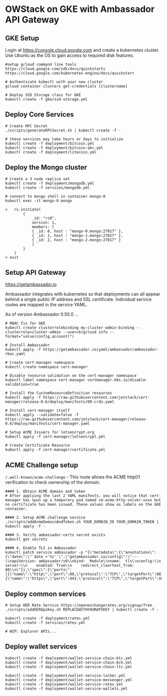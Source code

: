 # OWStack on GKE with Ambassador API Gateway

## GKE Setup

Login at https://console.cloud.google.com and create a kubernetes cluster. Use Ubuntu as the OS to gain access to required disk features.
```
#setup gcloud command line tools
https://cloud.google.com/sdk/docs/quickstarts
https://cloud.google.com/kubernetes-engine/docs/quickstart

# Authenticate kubectl with your new cluster
gcloud container clusters get-credentials [clustername]

# Deploy SSD Storage class for GKE
kubectl create -f gke/ssd-storage.yml
```

## Deploy Core Services
```
# Create RPC Secret
./scripts/generateRPCSecret.sh | kubectl create -f -

# these services may take hours or days to initialize
kubectl create -f deployment/bitcoin.yml
kubectl create -f deployment/bitcoin-abc.yml
kubectl create -f deployment/litecoin.yml

```

## Deploy the Mongo cluster
```
# Create a 3 node replica set
kubectl create -f deployment/mongodb.yml
kubectl create -f services/mongodb.yml

# connect to mongo shell in container mongo-0
kubectl exec -it mongo-0 mongo

>   rs.initiate(
        {
            _id: "rs0",
            version: 1,
            members: [
            { _id: 0, host : "mongo-0.mongo:27017" },
            { _id: 1, host : "mongo-1.mongo:27017" },
            { _id: 2, host : "mongo-2.mongo:27017" }
            ]
        }
    )
> exit
```

## Setup API Gateway

https://getambassador.io

Ambassador integrates with kubernetes so that deployments can all appear behind a single public IP address and SSL certificate. Individual service routes are mapped in the service YAML.

As of version Ambassador 0.50.0 ...

```
# RBAC fix for GKE
kubectl create clusterrolebinding my-cluster-admin-binding --clusterrole=cluster-admin --user=$(gcloud info --format="value(config.account)")

# Install Ambassador
kubectl apply -f https://getambassador.io/yaml/ambassador/ambassador-rbac.yaml

# Create cert-manager namespace
kubectl create namespace cert-manager

# Disable resource validation on the cert-manager namespace
kubectl label namespace cert-manager certmanager.k8s.io/disable-validation=true

# Install the CustomResourceDefinition resources
kubectl apply -f https://raw.githubusercontent.com/jetstack/cert-manager/release-0.6/deploy/manifests/00-crds.yaml

# Install cert-manager itself
kubectl apply --validate=false -f https://raw.githubusercontent.com/jetstack/cert-manager/release-0.6/deploy/manifests/cert-manager.yaml

# Setup ACME Issuers for letsencrypt.org
kubectl apply -f cert-manager/letsencrypt.yml

# Create Certificate Resource
kubectl apply -f cert-manager/certificate.yml
```

## ACME Challenge setup
 `/.well-known/acme-challenge` - This route allows the ACME http01 verification to check ownership of the domain.

```
#### 1. Obtain ACME domain and token
# After applying the last 2 YAML manifests, you will notice that cert-manager has spun up a temporary pod named cm-acme-http-solver-xxxx but no certificate has been issued. These values show as labels on the GKE container.

#### 2. Setup ACME challenge service
./scripts/addAcmeDomainAndToken.sh YOUR_DOMAIN_ID YOUR_DOMAIN_TOKEN | kubectl apply -f -

#### 3. Verify ambassador-certs secret exists
kubectl get secrets

#### 4. Enable TLS in Ambassador
kubectl patch service ambassador -p "{\"metadata\":{\"annotations\":{\"date\":\"`date +'%s'`\",\"getambassador.io/config\":\"---\\napiVersion: ambassador/v0\\nkind:  Module\\nname:  tls\\nconfig:\\n  server:\\n    enabled: True\\n    redirect_cleartext_from: 80\\n\"}},\"spec\":{\"ports\":[{\"name\":\"http\",\"port\":80,\"protocol\":\"TCP\",\"targetPort\":80},{\"name\":\"https\",\"port\":443,\"protocol\":\"TCP\",\"targetPort\":443}]}}"
```

## Deploy common services

```
# Setup OER Rate Service https://openexchangerates.org/signup/free
./scripts/addOERApiKey.sh REPLACEWITHYOURAPIKEY | kubectl create -f -

kubectl create -f deployment/rates.yml
kubectl create -f services/rates.yml

# WIP: Explorer APIs...
```

## Deploy wallet services

```
kubectl create -f deployment/wallet-service-chain-btc.yml
kubectl create -f deployment/wallet-service-chain-bch.yml
kubectl create -f deployment/wallet-service-chain-ltc.yml

kubectl create -f deployment/wallet-service-locker.yml
kubectl create -f deployment/wallet-service-messenger.yml
kubectl create -f deployment/wallet-service-rates.yml
kubectl create -f deployment/wallet-service-wallets.yml
```

